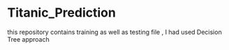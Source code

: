 # Titanic_Prediction
this repository contains training as well as testing file ,  I had used Decision Tree approach 
